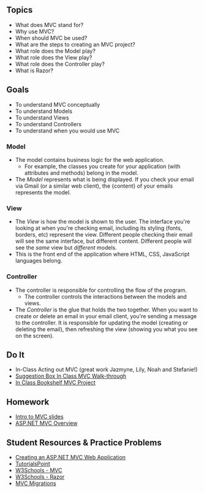 ## Topics
- What does MVC stand for?
- Why use MVC?
- When should MVC be used?
- What are the steps to creating an MVC project?
- What role does the Model play?
- What role does the View play?
- What role does the Controller play?
- What is Razor?

## Goals
 - To understand MVC conceptually
 - To understand Models
 - To understand Views
 - To understand Controllers
 - To understand when you would use MVC

### Model
- The model contains business logic for the web application. 
  - For example, the classes you create for your application (with attributes and methods) belong in the model.
- The *Model* represents what is being displayed. If you check your email via Gmail (or a similar web client), the {content} of your emails represents the model.

### View
- The *View* is how the model is shown to the user. The interface you're looking at when you're checking email, including its styling (fonts, borders, etc) represent the view. Different people checking their email will see the same interface, but different content. Different people will see the *same* view but *different* models.
- This is the front end of the application where HTML, CSS, JavaScript languages belong.

### Controller
- The controller is responsible for controlling the flow of the program.
  - The controller controls the interactions between the models and views.
- The *Controller* is the glue that holds the two together. When you want to create or delete an email in your email client, you're sending a message to the controller. It is responsible for updating the model (creating or deleting the email), then refreshing the view (showing you what you see on the screen).

## Do It
- In-Class Acting out MVC (great work Jazmyne, Lily, Noah and Stefanie!)
- [Suggestion Box In Class MVC Walk-through](https://docs.google.com/presentation/d/1FX787R7R9UrSFlbf6RnrRObsaqW_5yXV1TiFsycxEWY/edit#slide=id.g1101e320aa_0_50)
- [In Class Bookshelf MVC Project](https://docs.google.com/a/wecancodeit.org/presentation/d/1C9v9Upx7NWePFbh5kO06GSQnuxdyeJwFVAWsTKHzgdw/edit?usp=sharing)

## Homework
 - [Intro to MVC slides](https://docs.google.com/presentation/d/1auRjNmq9hj55lcbaLr60XE6ZQWifo5Bzqxw3W-svf78/edit#slide=id.ge5f2dd5dc_0_328)
 - [ASP.NET MVC Overview](https://msdn.microsoft.com/en-us/library/dd381412(v=vs.108).aspx)
 

## Student Resources & Practice Problems
- [Creating an ASP.NET MVC Web Application](https://docs.google.com/presentation/d/1yqn9NZOcxetfKugCa_jkCg2vbTnDQMY14IVDMBR9mqA/edit?usp=sharing)
- [TutorialsPoint](https://www.tutorialspoint.com/asp.net_mvc/index.htm)
- [W3Schools - MVC](http://www-db.deis.unibo.it/courses/TW/DOCS/w3schools/aspnet/mvc_intro.asp.html)
- [W3Schools - Razor](http://www-db.deis.unibo.it/courses/TW/DOCS/w3schools/aspnet/razor_intro.asp.html)
- [MVC Migrations](https://docs.google.com/presentation/d/14Mf60EoUVF5ple2oUwMZKpspd2Bk8QFbJXazMCHWQcg/edit#slide=id.g110b40dd2e_0_118)
